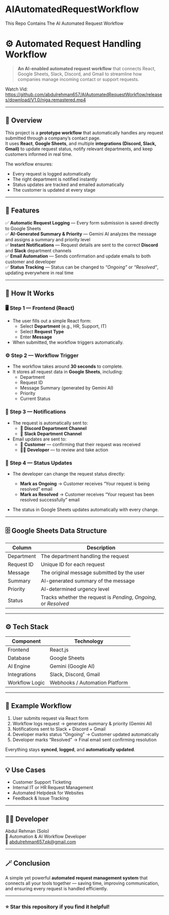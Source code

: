 # AIAutomatedRequestWorkflow

This Repo Contains The AI Automated Request Workflow

# ⚙️ Automated Request Handling Workflow

> **An AI-enabled automated request workflow** that connects React, Google Sheets, Slack, Discord, and Gmail to streamline how companies manage incoming contact or support requests.

Watch Vid: https://github.com/abdulrehman657/AIAutomatedRequestWorkflow/releases/download/V1.0/niga.remastered.mp4

---

## 🧩 Overview

This project is a **prototype workflow** that automatically handles any request submitted through a company’s contact page.  
It uses **React**, **Google Sheets**, and multiple **integrations (Discord, Slack, Gmail)** to update request status, notify relevant departments, and keep customers informed in real time.

The workflow ensures:
- Every request is logged automatically  
- The right department is notified instantly  
- Status updates are tracked and emailed automatically  
- The customer is updated at every stage  

---

## 🚀 Features

✅ **Automatic Request Logging** — Every form submission is saved directly to Google Sheets  
✅ **AI-Generated Summary & Priority** — Gemini AI analyzes the message and assigns a summary and priority level  
✅ **Instant Notifications** — Request details are sent to the correct **Discord** and **Slack** department channels  
✅ **Email Automation** — Sends confirmation and update emails to both customer and developer  
✅ **Status Tracking** — Status can be changed to *“Ongoing”* or *“Resolved”*, updating everywhere in real time  

---

## 🧠 How It Works

### 🖥️ Step 1 — Frontend (React)
- The user fills out a simple React form:
  - Select **Department** (e.g., HR, Support, IT)
  - Select **Request Type**
  - Enter **Message**
- When submitted, the workflow triggers automatically.

### ⚙️ Step 2 — Workflow Trigger
- The workflow takes around **30 seconds** to complete.
- It stores all request data in **Google Sheets**, including:
  - Department  
  - Request ID  
  - Message Summary (generated by Gemini AI)  
  - Priority  
  - Current Status  

### 🧾 Step 3 — Notifications
- The request is automatically sent to:
  - 🧩 **Discord Department Channel**
  - 💬 **Slack Department Channel**
- Email updates are sent to:
  - 📩 **Customer** — confirming that their request was received  
  - 👨‍💻 **Developer** — to review and take action  

### 🔁 Step 4 — Status Updates
- The developer can change the request status directly:
  - **Mark as Ongoing** → Customer receives “Your request is being resolved” email  
  - **Mark as Resolved** → Customer receives “Your request has been resolved successfully” email  

- The status in Google Sheets updates automatically with every change.

---

## 🗄️ Google Sheets Data Structure

| Column | Description |
|--------|--------------|
| Department | The department handling the request |
| Request ID | Unique ID for each request |
| Message | The original message submitted by the user |
| Summary | AI-generated summary of the message |
| Priority | AI-determined urgency level |
| Status | Tracks whether the request is *Pending*, *Ongoing*, or *Resolved* |

---

## ⚙️ Tech Stack

| Component | Technology |
|------------|-------------|
| Frontend | React.js |
| Database | Google Sheets |
| AI Engine | Gemini (Google AI) |
| Integrations | Slack, Discord, Gmail |
| Workflow Logic | Webhooks / Automation Platform |

---

## 🧩 Example Workflow

1. User submits request via React form  
2. Workflow logs request → generates summary & priority (Gemini AI)  
3. Notifications sent to Slack + Discord + Gmail  
4. Developer marks status “Ongoing” → Customer updated automatically  
5. Developer marks “Resolved” → Final email sent confirming resolution  

Everything stays **synced**, **logged**, and **automatically updated**.

---

## 💡 Use Cases

- Customer Support Ticketing  
- Internal IT or HR Request Management  
- Automated Helpdesk for Websites  
- Feedback & Issue Tracking  

---

## 🧑‍💻 Developer

Abdul Rehman (Solo)  
💼 Automation & AI Workflow Developer  
📧 abdulrehman657.pk@gmail.com

---

## 🪄 Conclusion

A simple yet powerful **automated request management system** that connects all your tools together — saving time, improving communication, and ensuring every request is handled efficiently.

---

### ⭐ Star this repository if you find it helpful!
